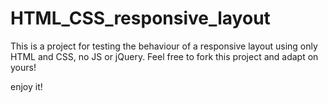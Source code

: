 # HTML_CSS_responsive_layout
This is a project for testing the behaviour of a responsive layout using only HTML and CSS, no JS or jQuery.
Feel free to fork this project and adapt on yours!

enjoy it!
